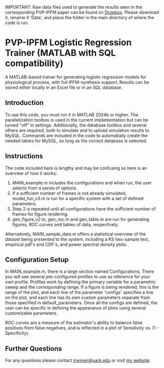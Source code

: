 IMPORTANT: Raw data files used to generate the results seen in the corresponding PVP-IPFM paper can be found on [Dropbox](https://www.dropbox.com/scl/fo/egx7hkhad83lg6gervp3o/APNkwt5TZJsS-P4wQvEtdGE?rlkey=0fnpi931hk9844krbcobjszl8&st=d9brrxda&dl=0). Please download it, rename it 'Data', and place the folder in the main directory of where the code is run.

# PVP-IPFM Logistic Regression Trainer (MATLAB with SQL compatibility)
A MATLAB-based trainer for generating logistic regression models for physiological process, with full IPFM-synthesis support. Results can be stored either locally in an Excel file or in an SQL database.

## Introduction
To use this code, you must run it in MATLAB 2024b or higher. The parallelization toolbox is used in the current implementation but can be turned "off" in settings. Additionally, the database toolbox and several others are required, both to simulate and to upload simulation results to MySQL. Commands are included in the code to automatially create the needed tables for MySQL, so long as the correct database is selected.

## Instructions
The code included here is lengthy and may be confusing so here is an overview of how it works:

1. MAIN_example.m includes the configurations and when run, the user selects from a series of options.
2. If a sufficient number of frames is not already simulated, model_fun_v3.m is run for a specific system with a set of defined parameters.
4. Step 2 is repeated until all configurations have the sufficient number of frames for figure rendering.
5. gen_figure_v2.m, gen_roc.m and gen_table.m are run for generating figures, ROC curves and tables of data, respectively.

Alternatively, MAIN_sample_data.m offers a statistical overview of the dataset being presented to the system, including a KS two-sample test, empirical pdf's and CDF's, and power spectral density plots.

## Configuration Setup
In MAIN_example.m, there is a large section named Configurations. There you will see several pre-configured profiles to use as reference for your own profile. Profiles work by defining the primary variable for a parametric sweep and the corresponding range. If a figure is being rendered, this is the range of the plot, and each line of the parameter 'configs' specifies a line on the plot, and each line has its own custom parameters separate from those specified in default_parameters. Once all the configs are defined, the user can be specific in defining the appearance of plots using several customizable parameters.

ROC curves are a measure of the estimator's ability to balance false positives from false negatives, and is reflected in a plot of Sensitivity vs. (1 - Specificity).

## Further Questions
For any questions please contact jrwimer@uark.edu or visit [my website](https://jrw-lab.github.io). 
